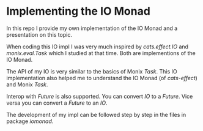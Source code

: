 # Implementing the IO Monad

In this repo I provide my own implementation of the IO Monad and a presentation on this topic.

When coding this IO impl I was very much inspired by *cats.effect.IO* and *monix.eval.Task*
which I studied at that time. Both are implementions of the IO Monad.

The API of my IO is very similar to the basics of Monix *Task*. This IO implementation also helped me
to understand the IO Monad (of *cats-effect*) and Monix *Task*.

Interop with *Future* is also supported. You can convert *IO* to a *Future*.
Vice versa you can convert a *Future* to an *IO*.

The development of my impl can be followed step by step in the files in package *iomonad*.
